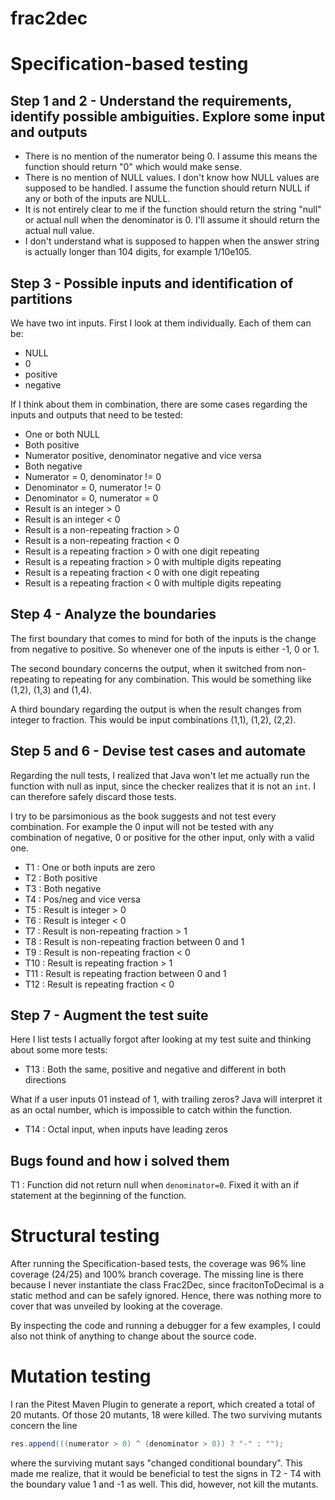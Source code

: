 # frac2dec

# Specification-based testing

## Step 1 and 2 - Understand the requirements, identify possible ambiguities. Explore some input and outputs
- There is no mention of the numerator being 0. I assume this means the function should return "0" which would make sense.
- There is no mention of NULL values. I don't know how NULL values are supposed to be handled. I assume the function should return NULL if any or both of the inputs are NULL.
- It is not entirely clear to me if the function should return the string "null" or actual null when the denominator is 0. I'll assume it should return the actual null value.
- I don't understand what is supposed to happen when the answer string is actually longer than 104 digits, for example 1/10e105.

## Step 3 - Possible inputs and identification of partitions
We have two int inputs. First I look at them individually. Each of them can be:
- NULL
- 0
- positive
- negative

If I think about them in combination, there are some cases regarding the inputs and outputs that need to be tested:
- One or both NULL
- Both positive
- Numerator positive, denominator negative and vice versa
- Both negative
- Numerator = 0, denominator != 0
- Denominator = 0, numerator != 0
- Denominator = 0, numerator = 0
- Result is an integer > 0
- Result is an integer < 0
- Result is a non-repeating fraction > 0
- Result is a non-repeating fraction < 0
- Result is a repeating fraction > 0 with one digit repeating
- Result is a repeating fraction > 0 with multiple digits repeating
- Result is a repeating fraction < 0 with one digit repeating
- Result is a repeating fraction < 0 with multiple digits repeating 

## Step 4 - Analyze the boundaries
The first boundary that comes to mind for both of the inputs is the change from negative to positive. So whenever one of the inputs is either -1, 0 or 1.  

The second boundary concerns the output, when it switched from non-repeating to repeating for any combination. This would be something like (1,2), (1,3) and (1,4).  

A third boundary regarding the output is when the result changes from integer to fraction. This would be input combinations (1,1), (1,2), (2,2).

## Step 5 and 6 - Devise test cases and automate
Regarding the null tests, I realized that Java won't let me actually run the function with null as input, since the checker realizes that it is not an `int`. I can therefore safely discard those tests.  

I try to be parsimonious as the book suggests and not test every combination. For example the 0 input will not be tested with any combination of negative, 0 or positive for the other input, only with a valid one.

- T1 : One or both inputs are zero
- T2 : Both positive
- T3 : Both negative
- T4 : Pos/neg and vice versa
- T5 : Result is integer > 0
- T6 : Result is integer < 0
- T7 : Result is non-repeating fraction > 1
- T8 : Result is non-repeating fraction between 0 and 1
- T9 : Result is non-repeating fraction < 0
- T10 : Result is repeating fraction > 1
- T11 : Result is repeating fraction between 0 and 1
- T12 : Result is repeating fraction < 0

## Step 7 - Augment the test suite
Here I list tests I actually forgot after looking at my test suite and thinking about some more tests:
- T13 : Both the same, positive and negative and different in both directions

What if a user inputs 01 instead of 1, with trailing zeros? Java will interpret it as an octal number, which is impossible to catch within the function.
- T14 : Octal input, when inputs have leading zeros

## Bugs found and how i solved them
T1 : Function did not return null when `denominator=0`. Fixed it with an if statement at the beginning of the function.


# Structural testing
After running the Specification-based tests, the coverage was 96% line coverage (24/25) and 100% branch coverage. The missing line is there because I never instantiate the class Frac2Dec, since fracitonToDecimal is a static method and can be safely ignored. Hence, there was nothing more to cover that was unveiled by looking at the coverage.  

By inspecting the code and running a debugger for a few examples, I could also not think of anything to change about the source code.


# Mutation testing
I ran the Pitest Maven Plugin to generate a report, which created a total of 20 mutants. Of those 20 mutants, 18 were killed. The two surviving mutants concern the line
```Java
res.append(((numerator > 0) ^ (denominator > 0)) ? "-" : "");
```
where the surviving mutant says "changed conditional boundary". This made me realize, that it would be beneficial to test the signs in T2 - T4 with the boundary value 1 and -1 as well. This did, however, not kill the mutants.